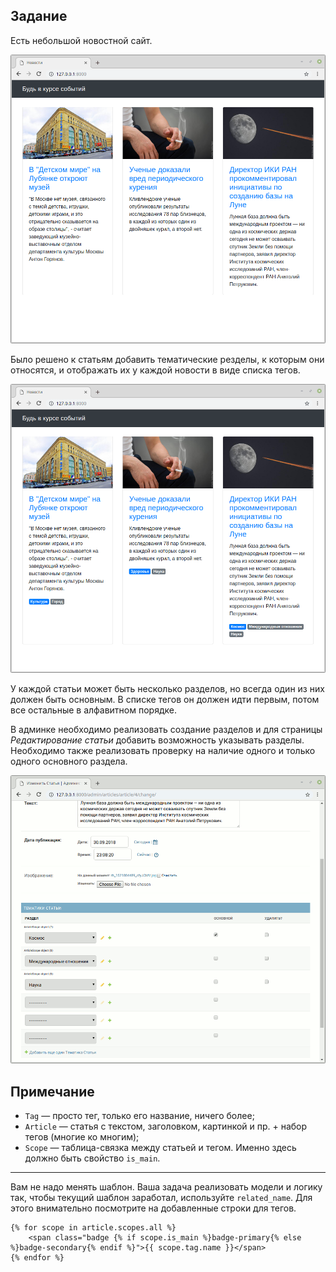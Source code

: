 ## Задание

Есть небольшой новостной сайт.

![Начальное состояние](./res/base.png)

Было решено к статьям добавить тематические резделы, к которым они относятся, и отображать их у каждой новости в виде списка тегов.

![Вывод тегов разделов](./res/with_tags.png)

У каждой статьи может быть несколько разделов, но всегда один из них должен быть основным.
В списке тегов он должен идти первым, потом все остальные в алфавитном порядке.

В админке необходимо реализовать создание разделов и для страницы _Редактирование статьи_ добавить возможность указывать разделы.
Необходимо также реализовать проверку на наличие одного и только одного основного раздела.

![Админка](./res/admin.gif)

## Примечание

* `Tag` — просто тег, только его название, ничего более;
* `Article` — статья с текстом, заголовком, картинкой и пр. + набор тегов (многие ко многим);
* `Scope` — таблица-связка между статьей и тегом. Именно здесь должно быть свойство `is_main`.

---

Вам не надо менять шаблон. Ваша задача реализовать модели и логику так, чтобы текущий шаблон заработал, используйте `related_name`. Для этого внимательно посмотрите на добавленные строки для тегов.

```django
{% for scope in article.scopes.all %}
    <span class="badge {% if scope.is_main %}badge-primary{% else %}badge-secondary{% endif %}">{{ scope.tag.name }}</span>
{% endfor %}
```


